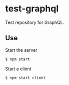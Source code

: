 # test-graphql
Test repository for GraphQL.

## Use
Start the server
```sh
$ npm start
```

Start a client
```sh
$ npm start client
```